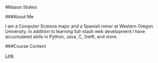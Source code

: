 #Mason Stokes

###About Me

I am a Computer Science major and a Spanish minor at Western Oregon University. In addition to learning full-stack web development I have accumulated skills in Python, Java, C, Swift, and more.

###Course Content

[Link](portfolio.html)